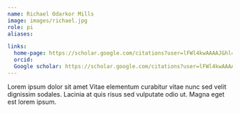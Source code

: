 ```yaml
---
name: Richael Odarkor Mills
image: images/richael.jpg
role: pi
aliases:

links:
  home-page: https://scholar.google.com/citations?user=lFWl4kwAAAAJ&hl=en&oi=ao
  orcid: 
  Google scholar: https://scholar.google.com/citations?user=lFWl4kwAAAAJ&hl=en&oi=ao
---
```


Lorem ipsum dolor sit amet Vitae elementum curabitur vitae nunc sed velit dignissim sodales. Lacinia at quis risus sed vulputate odio ut. Magna eget est lorem ipsum.
